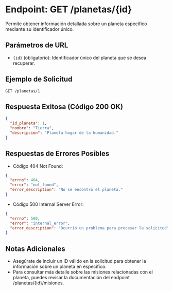 # Endpoint: GET /planetas/{id}

Permite obtener información detallada sobre un planeta específico mediante su identificador único.

## Parámetros de URL
- `{id}` (obligatorio): Identificador único del planeta que se desea recuperar.

## Ejemplo de Solicitud
```http
GET /planetas/1 
```


## Respuesta Exitosa (Código 200 OK)
```json
{
  "id_planeta": 1,
  "nombre": "Tierra",
  "descripcion": "Planeta hogar de la humanidad."
}
```

## Respuestas de Errores Posibles
- Código 404 Not Found:
```json
{
  "errno": 404,
  "error": "not_found",
  "error_description": "No se encontró el planeta."
}
```

- Código 500 Internal Server Error:
```json
{
  "errno": 500,
  "error": "internal_error",
  "error_description": "Ocurrió un problema para procesar la solicitud"
}
``` 


## Notas Adicionales

- Asegúrate de incluir un ID válido en la solicitud para obtener la información sobre un planeta en específico.
- Para consultar más detalle sobre las misiones relacionadas con el planeta, puedes revisar la documentación del endpoint /planetas/{id}/misiones.